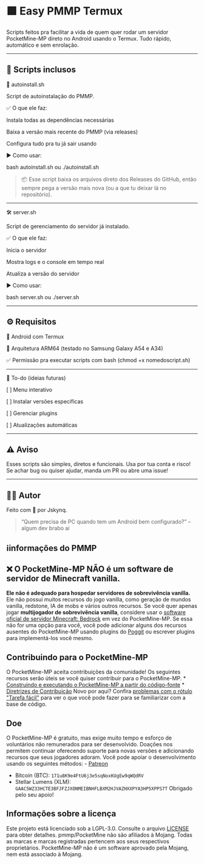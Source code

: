 # 🟩 Easy PMMP Termux 

Scripts feitos pra facilitar a vida de quem quer rodar um servidor PocketMine-MP direto no Android usando o Termux. Tudo rápido, automático e sem enrolação.


---

## 📜 Scripts inclusos

🔧 autoinstall.sh

Script de autoinstalação do PMMP.

✅ O que ele faz:

Instala todas as dependências necessárias

Baixa a versão mais recente do PMMP (via releases)

Configura tudo pra tu já sair usando


▶️ Como usar:

bash autoinstall.sh ou ./autoinstall.sh

> 📦 Esse script baixa os arquivos direto dos Releases do GitHub, então sempre pega a versão mais nova (ou a que tu deixar lá no repositório).




---

🛠️ server.sh

Script de gerenciamento do servidor já instalado.

✅ O que ele faz:

Inicia o servidor

Mostra logs e o console em tempo real

Atualiza a versão do servidor

▶️ Como usar:

bash server.sh ou ./server.sh


---

## ⚙️ Requisitos

📱 Android com Termux

🔀 Arquitetura ARM64 (testado no Samsung Galaxy A54 e A34)

✅ Permissão pra executar scripts com bash (chmod +x nomedoscript.sh)



---

🚧 To-do (ideias futuras)

[  ] Menu interativo

[  ] Instalar versões específicas

[  ] Gerenciar plugins

[  ] Atualizações automáticas



---

## ⚠️ Aviso

Esses scripts são simples, diretos e funcionais. Usa por tua conta e risco!
Se achar bug ou quiser ajudar, manda um PR ou abre uma issue!


---

## 👨‍💻 Autor

Feito com 💚 por Jskynq.

> “Quem precisa de PC quando tem um Android bem configurado?” – algum dev brabo aí

## ℹ️informações do PMMP

## :x: O PocketMine-MP NÃO é um software de servidor de Minecraft vanilla.
 **Ele não é adequado para hospedar servidores de sobrevivência vanilla.** Ele não possui muitos recursos do jogo vanilla, como geração de mundos vanilla, redstone, IA de mobs e vários outros recursos. Se você quer apenas jogar **multijogador de sobrevivência vanilla**, considere usar o [software oficial de servidor Minecraft: Bedrock](https://minecraft.net/download/server/bedrock) em vez do PocketMine-MP. Se essa não for uma opção para você, você pode adicionar alguns dos recursos ausentes do PocketMine-MP usando plugins do [Poggit](https://poggit.pmmp.io/plugins) ou escrever plugins para implementá-los você mesmo.

## Contribuindo para o PocketMine-MP 
O PocketMine-MP aceita contribuições da comunidade! Os seguintes recursos serão úteis se você quiser contribuir para o PocketMine-MP. * [Construindo e executando o PocketMine-MP a partir do código-fonte](BUILDING.md) * [Diretrizes de Contribuição](CONTRIBUTING.md) Novo por aqui? Confira [problemas com o rótulo "Tarefa fácil"](https://github.com/pmmp/PocketMine-MP/issues?q=is%3Aissue%20state%3Aopen%20label%3A%22Easy%20task%22) para ver o que você pode fazer para se familiarizar com a base de código. 
## Doe
 O PocketMine-MP é gratuito, mas exige muito tempo e esforço de voluntários não remunerados para ser desenvolvido. Doações nos permitem continuar oferecendo suporte para novas versões e adicionando recursos que seus jogadores adoram. Você pode apoiar o desenvolvimento usando os seguintes métodos: - [Patreon](https://www.patreon.com/pocketminemp)
 - Bitcoin (BTC): `171u8K9e4FtU6j3e5sqNoxKUgEw9qWQdRV`
 - Stellar Lumens (XLM): `GAAC5WZ33HCTE3BFJFZJXONMEIBNHFLBXM2HJVAZHXXPYA3HP5XPPS7T` Obrigado pelo seu apoio! 

## Informações sobre a licença
 Este projeto está licenciado sob a LGPL-3.0. Consulte o arquivo [LICENSE](/LICENSE) para obter detalhes. pmmp/PocketMine não são afiliados à Mojang. Todas as marcas e marcas registradas pertencem aos seus respectivos proprietários. PocketMine-MP não é um software aprovado pela Mojang, nem está associado à Mojang.